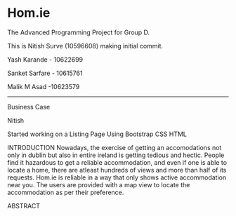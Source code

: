 # Hom.ie
The Advanced Programming Project for Group D.

This is Nitish Surve (10596608) making initial commit.

Yash Karande - 10622699

Sanket Sarfare - 10615761

Malik M Asad -10623579


-----------------------------------------------------------------

Business Case


Nitish

Started working on a Listing Page
Using Bootstrap CSS HTML

INTRODUCTION
Nowadays, the exercise of getting an accomodations not only in dublin but also in entire ireland is getting tedious and hectic. People find it hazardous to get a reliable accommodation, and even if one is able to locate a home, there are atleast hundreds of views and more than half of its requests.
Hom.ie is reliable in a way that only shows  active accommodation near you. The users are provided with a map view to locate the accommodation as per their preference.

ABSTRACT